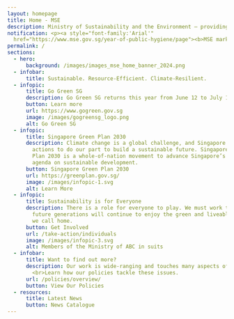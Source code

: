 ```yaml
---
layout: homepage
title: Home - MSE
description: Ministry of Sustainability and the Environment — providing Singapore with a clean and sustainable environment with resilient supplies of safe food and water
notification: <p><a style="font-family:'Arial'"
  href="https://www.mse.gov.sg/year-of-public-hygiene/page"><b>MSE marks 2024 as The Year of Public Hygiene</b></a></p>
permalink: /
sections:
  - hero:
      background: /images/images_mse_home_banner_2024.png
  - infobar:
      title: Sustainable. Resource-Efficient. Climate-Resilient.
  - infopic:
      title: Go Green SG
      description: Go Green SG returns this year from June 12 to July 14, with more activities related to public cleanliness, the environment and sustainability, in support of the Year of Public Hygiene.
      button: Learn more
      url: https://www.gogreen.gov.sg
      image: /images/gogreensg_logo.png
      alt: Go Green SG
  - infopic:
      title: Singapore Green Plan 2030
      description: Climate change is a global challenge, and Singapore is taking firm
        actions to do our part to build a sustainable future. Singapore Green
        Plan 2030 is a whole-of-nation movement to advance Singapore’s national
        agenda on sustainable development.
      button: Singapore Green Plan 2030
      url: https://greenplan.gov.sg/
      image: /images/infopic-1.svg
      alt: Learn More
  - infopic:
      title: Sustainability is for Everyone
      description: There is a role for everyone to play. We must work together so that
        future generations will continue to enjoy the green and liveable island
        we call home.
      button: Get Involved
      url: /take-action/individuals
      image: /images/infopic-3.svg
      alt: Members of the Ministry of ABC in suits
  - infobar:
      title: Want to find out more?
      description: Our work is wide-ranging and touches many aspects of our lives.
        <br>Learn how our policies tackle these issues.
      url: /policies/overview/
      button: View Our Policies
  - resources:
      title: Latest News
      button: News Catalogue
---
```

